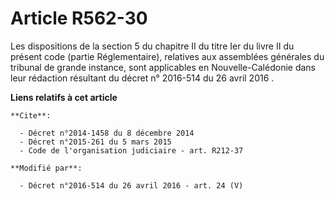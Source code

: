 # Article R562-30

Les dispositions de la section 5 du chapitre II du titre Ier du livre II du présent code (partie Réglementaire), relatives
aux assemblées générales du tribunal de grande instance, sont applicables en Nouvelle-Calédonie dans leur rédaction résultant
du         décret n° 2016-514 du 26 avril 2016  .

**Liens relatifs à cet article**

	**Cite**:

	  - Décret n°2014-1458 du 8 décembre 2014
	  - Décret n°2015-261 du 5 mars 2015
	  - Code de l'organisation judiciaire - art. R212-37

	**Modifié par**:

	  - Décret n°2016-514 du 26 avril 2016 - art. 24 (V)
